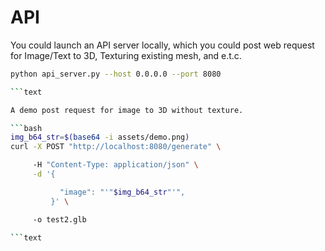# API

You could launch an API server locally, which you could post web request for Image/Text to 3D, Texturing existing mesh,
and e.t.c.

```bash
python api_server.py --host 0.0.0.0 --port 8080

```text

A demo post request for image to 3D without texture.

```bash
img_b64_str=$(base64 -i assets/demo.png)
curl -X POST "http://localhost:8080/generate" \

     -H "Content-Type: application/json" \
     -d '{

           "image": "'"$img_b64_str"'",
         }' \

     -o test2.glb

```text

